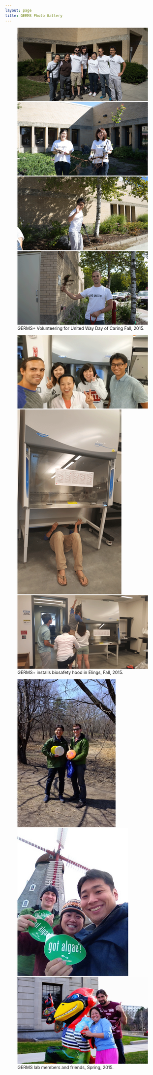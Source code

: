 ```yaml
---
layout: page
title: GERMS Photo Gallery
---
```

<figure class="third">
	<a href="https://raw.githubusercontent.com/germs-lab/germs-lab.github.com/master/images/care0.gif"><img src="https://raw.githubusercontent.com/germs-lab/germs-lab.github.com/master/images/care0.gif" alt="image"></a>
	<a href="https://raw.githubusercontent.com/germs-lab/germs-lab.github.com/master/images/care1.gif"><img src="https://raw.githubusercontent.com/germs-lab/germs-lab.github.com/master/images/care1.gif" alt="image"></a>
	<a href="https://raw.githubusercontent.com/germs-lab/germs-lab.github.com/master/images/care2.gif"><img src="https://raw.githubusercontent.com/germs-lab/germs-lab.github.com/master/images/care2.gif" alt="image"></a>
		<a href="https://raw.githubusercontent.com/germs-lab/germs-lab.github.com/master/images/care3.gif"><img src="https://raw.githubusercontent.com/germs-lab/germs-lab.github.com/master/images/care3.gif" alt="image"></a>
	<figcaption>GERMS+ Volunteering for United Way Day of Caring Fall, 2015.</figcaption>
</figure>


<figure class="third">
	<a href="https://raw.githubusercontent.com/germs-lab/germs-lab.github.com/master/images/hood1.gif"><img src="https://raw.githubusercontent.com/germs-lab/germs-lab.github.com/master/images/hood1.gif" alt="image"></a>
	<a href="https://raw.githubusercontent.com/germs-lab/germs-lab.github.com/master/images/hood2.gif"><img src="https://raw.githubusercontent.com/germs-lab/germs-lab.github.com/master/images/hood2.gif" alt="image"></a>
	<a href="https://raw.githubusercontent.com/germs-lab/germs-lab.github.com/master/images/hood3.gif"><img src="https://raw.githubusercontent.com/germs-lab/germs-lab.github.com/master/images/hood3.gif" alt="image"></a>
	<figcaption>GERMS+ installs biosafety hood in Elings, Fall, 2015.</figcaption>
</figure>


<figure class="third">
	<a href="https://raw.githubusercontent.com/germs-lab/germs-lab.github.com/master/images/JinAndRyan_big.jpg"><img src="https://raw.githubusercontent.com/germs-lab/germs-lab.github.com/master/images/JinAndRyan_small.jpg" alt="image"></a>
	<a href="https://raw.githubusercontent.com/germs-lab/germs-lab.github.com/master/images/algae.big.jpg"><img src="https://raw.githubusercontent.com/germs-lab/germs-lab.github.com/master/images/algae.small.jpg" alt="image"></a>
	<a href="https://raw.githubusercontent.com/germs-lab/germs-lab.github.com/master/images/adinaandtomas.big.jpg"><img src="https://raw.githubusercontent.com/germs-lab/germs-lab.github.com/master/images/adinaandtomas.small.jpg" alt="image"></a>
	<figcaption>GERMS lab members and friends, Spring, 2015.</figcaption>
</figure>
